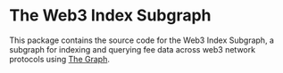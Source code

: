# The Web3 Index Subgraph

This package contains the source code for the Web3 Index Subgraph, a subgraph for
indexing and querying fee data across web3 network protocols using [The Graph](https://thegraph.com).
